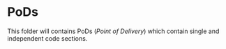 # PoDs

This folder will contains PoDs (*Point of Delivery*) which contain single and independent code sections.